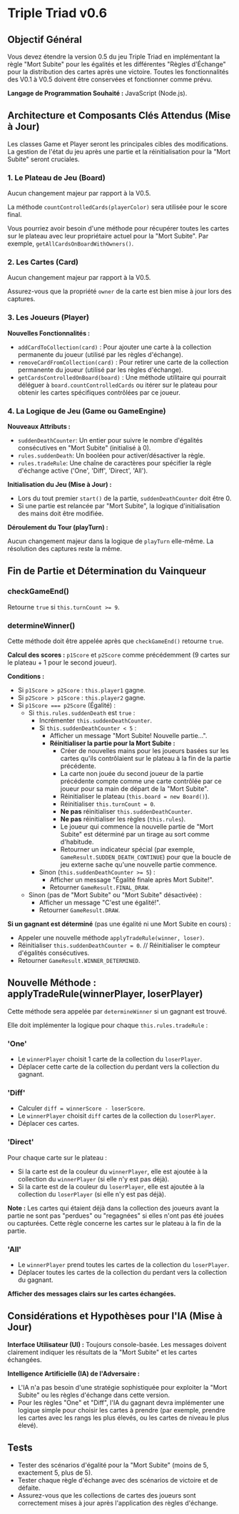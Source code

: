 # Triple Triad v0.6

## Objectif Général

Vous devez étendre la version 0.5 du jeu Triple Triad en implémentant la règle "Mort Subite" pour les égalités et les différentes "Règles d'Échange" pour la distribution des cartes après une victoire. Toutes les fonctionnalités des V0.1 à V0.5 doivent être conservées et fonctionner comme prévu.

**Langage de Programmation Souhaité :** JavaScript (Node.js).

## Architecture et Composants Clés Attendus (Mise à Jour)

Les classes Game et Player seront les principales cibles des modifications. La gestion de l'état du jeu après une partie et la réinitialisation pour la "Mort Subite" seront cruciales.

### 1. Le Plateau de Jeu (Board)

Aucun changement majeur par rapport à la V0.5.

La méthode `countControlledCards(playerColor)` sera utilisée pour le score final.

Vous pourriez avoir besoin d'une méthode pour récupérer toutes les cartes sur le plateau avec leur propriétaire actuel pour la "Mort Subite". Par exemple, `getAllCardsOnBoardWithOwners()`.

### 2. Les Cartes (Card)

Aucun changement majeur par rapport à la V0.5.

Assurez-vous que la propriété `owner` de la carte est bien mise à jour lors des captures.

### 3. Les Joueurs (Player)

**Nouvelles Fonctionnalités :**

- `addCardToCollection(card)` : Pour ajouter une carte à la collection permanente du joueur (utilisé par les règles d'échange).
- `removeCardFromCollection(card)` : Pour retirer une carte de la collection permanente du joueur (utilisé par les règles d'échange).
- `getCardsControlledOnBoard(board)` : Une méthode utilitaire qui pourrait déléguer à `board.countControlledCards` ou itérer sur le plateau pour obtenir les cartes spécifiques contrôlées par ce joueur.

### 4. La Logique de Jeu (Game ou GameEngine)

**Nouveaux Attributs :**

- `suddenDeathCounter`: Un entier pour suivre le nombre d'égalités consécutives en "Mort Subite" (initialisé à 0).
- `rules.suddenDeath`: Un booléen pour activer/désactiver la règle.
- `rules.tradeRule`: Une chaîne de caractères pour spécifier la règle d'échange active ('One', 'Diff', 'Direct', 'All').

**Initialisation du Jeu (Mise à Jour) :**

- Lors du tout premier `start()` de la partie, `suddenDeathCounter` doit être 0.
- Si une partie est relancée par "Mort Subite", la logique d'initialisation des mains doit être modifiée.

**Déroulement du Tour (playTurn) :**

Aucun changement majeur dans la logique de `playTurn` elle-même. La résolution des captures reste la même.

## Fin de Partie et Détermination du Vainqueur

### checkGameEnd()

Retourne `true` si `this.turnCount >= 9`.

### determineWinner()

Cette méthode doit être appelée après que `checkGameEnd()` retourne `true`.

**Calcul des scores :** `p1Score` et `p2Score` comme précédemment (9 cartes sur le plateau + 1 pour le second joueur).

**Conditions :**

- Si `p1Score > p2Score` : `this.player1` gagne.
- Si `p2Score > p1Score` : `this.player2` gagne.
- Si `p1Score === p2Score` (Égalité) :
  - Si `this.rules.suddenDeath` est `true` :
    - Incrémenter `this.suddenDeathCounter`.
    - Si `this.suddenDeathCounter < 5` :
      - Afficher un message "Mort Subite! Nouvelle partie...".
      - **Réinitialiser la partie pour la Mort Subite :**
        - Créer de nouvelles mains pour les joueurs basées sur les cartes qu'ils contrôlaient sur le plateau à la fin de la partie précédente.
        - La carte non jouée du second joueur de la partie précédente compte comme une carte contrôlée par ce joueur pour sa main de départ de la "Mort Subite".
        - Réinitialiser le plateau (`this.board = new Board()`).
        - Réinitialiser `this.turnCount = 0`.
        - **Ne pas** réinitialiser `this.suddenDeathCounter`.
        - **Ne pas** réinitialiser les règles (`this.rules`).
        - Le joueur qui commence la nouvelle partie de "Mort Subite" est déterminé par un tirage au sort comme d'habitude.
        - Retourner un indicateur spécial (par exemple, `GameResult.SUDDEN_DEATH_CONTINUE`) pour que la boucle de jeu externe sache qu'une nouvelle partie commence.
    - Sinon (`this.suddenDeathCounter >= 5`) :
      - Afficher un message "Égalité finale après Mort Subite!".
      - Retourner `GameResult.FINAL_DRAW`.
  - Sinon (pas de "Mort Subite" ou "Mort Subite" désactivée) :
    - Afficher un message "C'est une égalité!".
    - Retourner `GameResult.DRAW`.

**Si un gagnant est déterminé** (pas une égalité ni une Mort Subite en cours) :

- Appeler une nouvelle méthode `applyTradeRule(winner, loser)`.
- Réinitialiser `this.suddenDeathCounter = 0`. // Réinitialiser le compteur d'égalités consécutives.
- Retourner `GameResult.WINNER_DETERMINED`.

## Nouvelle Méthode : applyTradeRule(winnerPlayer, loserPlayer)

Cette méthode sera appelée par `determineWinner` si un gagnant est trouvé.

Elle doit implémenter la logique pour chaque `this.rules.tradeRule` :

### 'One'

- Le `winnerPlayer` choisit 1 carte de la collection du `loserPlayer`.
- Déplacer cette carte de la collection du perdant vers la collection du gagnant.

### 'Diff'

- Calculer `diff = winnerScore - loserScore`.
- Le `winnerPlayer` choisit `diff` cartes de la collection du `loserPlayer`.
- Déplacer ces cartes.

### 'Direct'

Pour chaque carte sur le plateau :

- Si la carte est de la couleur du `winnerPlayer`, elle est ajoutée à la collection du `winnerPlayer` (si elle n'y est pas déjà).
- Si la carte est de la couleur du `loserPlayer`, elle est ajoutée à la collection du `loserPlayer` (si elle n'y est pas déjà).

**Note :** Les cartes qui étaient déjà dans la collection des joueurs avant la partie ne sont pas "perdues" ou "regagnées" si elles n'ont pas été jouées ou capturées. Cette règle concerne les cartes sur le plateau à la fin de la partie.

### 'All'

- Le `winnerPlayer` prend toutes les cartes de la collection du `loserPlayer`.
- Déplacer toutes les cartes de la collection du perdant vers la collection du gagnant.

**Afficher des messages clairs sur les cartes échangées.**

## Considérations et Hypothèses pour l'IA (Mise à Jour)

**Interface Utilisateur (UI) :** Toujours console-basée. Les messages doivent clairement indiquer les résultats de la "Mort Subite" et les cartes échangées.

**Intelligence Artificielle (IA) de l'Adversaire :**

- L'IA n'a pas besoin d'une stratégie sophistiquée pour exploiter la "Mort Subite" ou les règles d'échange dans cette version.
- Pour les règles "One" et "Diff", l'IA du gagnant devra implémenter une logique simple pour choisir les cartes à prendre (par exemple, prendre les cartes avec les rangs les plus élevés, ou les cartes de niveau le plus élevé).

## Tests

- Tester des scénarios d'égalité pour la "Mort Subite" (moins de 5, exactement 5, plus de 5).
- Tester chaque règle d'échange avec des scénarios de victoire et de défaite.
- Assurez-vous que les collections de cartes des joueurs sont correctement mises à jour après l'application des règles d'échange.
